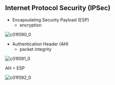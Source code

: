 ## Internet Protocol Security (IPSec)
* Encapsulating Security Payload (ESP)
  * encryption

![c01f090_0](https://github.optum.com/storage/user/59362/files/3b41f972-34c6-4ff8-894b-38f84f3bb775)

* Authentication Header (AH)
  * packet integrity 

![c01f091_0](https://github.optum.com/storage/user/59362/files/e909a415-420d-4215-9544-af032d46bdae)

AH + ESP

![c01f092_0](https://github.optum.com/storage/user/59362/files/e6c6b27c-e31b-4830-b0af-8b807831946f)
